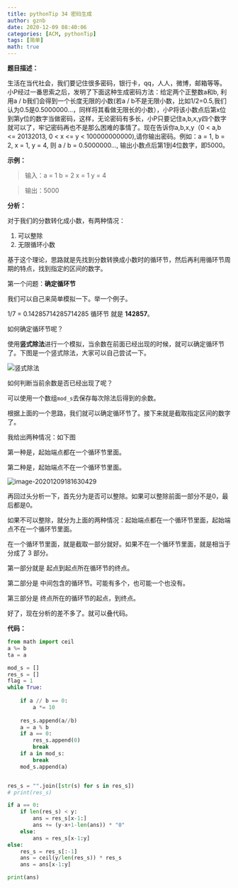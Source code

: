 ```yaml
---
title: pythonTip 34 密码生成
author: gznb
date: 2020-12-09 08:40:06
categories: [ACM, pythonTip]
tags: [简单]
math: true
---
```




**题目描述：**

生活在当代社会，我们要记住很多密码，银行卡，qq，人人，微博，邮箱等等。小P经过一番思索之后，发明了下面这种生成密码方法：给定两个正整数a和b, 利用a / b我们会得到一个长度无限的小数(若a / b不是无限小数，比如1/2=0.5,我们认为0.5是0.5000000...，同样将其看做无限长的小数），小P将该小数点后第x位到第y位的数字当做密码，这样，无论密码有多长，小P只要记住a,b,x,y四个数字就可以了，牢记密码再也不是那么困难的事情了。现在告诉你a,b,x,y（0 < a,b <= 20132013, 0 < x <= y < 100000000000),请你输出密码。例如：a = 1, b = 2, x = 1, y = 4, 则 a / b = 0.5000000..., 输出小数点后第1到4位数字，即5000。



**示例：**

> 输入：a = 1 b = 2 x = 1 y = 4

>  输出：5000





**分析：**

对于我们的分数转化成小数，有两种情况：

1. 可以整除
2. 无限循环小数

基于这个理论，思路就是先找到分数转换成小数时的循环节，然后再利用循环节周期的特点，找到指定的区间的数字。



第一个问题：**确定循环节**

 我们可以自己来简单模拟一下。举一个例子。

1/7 = 0.14285714285714285  循环节 就是 **142857**。

如何确定循环节呢？ 

使用**竖式除法**进行一个模拟，当余数在前面已经出现的时候，就可以确定循环节了。下图是一个竖式除法，大家可以自己尝试一下。

![竖式除法](https://timgsa.baidu.com/timg?image&quality=80&size=b9999_10000&sec=1607518456341&di=5f08741f367fe24deb7b5f97f1973063&imgtype=0&src=http%3A%2F%2Fgss0.baidu.com%2F7Po3dSag_xI4khGko9WTAnF6hhy%2Fzhidao%2Fpic%2Fitem%2F11385343fbf2b211e4d05078c78065380cd78e0e.jpg)



如何判断当前余数是否已经出现了呢？

可以使用一个数组`mod_s`去保存每次除法后得到的余数。

根据上面的一个思路，我们就可以确定循环节了。接下来就是截取指定区间的数字了。

我给出两种情况：如下图

第一种是，起始端点都在一个循环节里面。

第二种是，起始端点不在一个循环节里面。



![image-20201209181630429](https://snake-share.oss-cn-beijing.aliyuncs.com/github/image-20201209181630429.png)



再回过头分析一下，首先分为是否可以整除。如果可以整除前面一部分不是0，最后都是0。

如果不可以整除，就分为上面的两种情况：起始端点都在一个循环节里面，起始端点不在一个循环节里面。

在一个循环节里面，就是截取一部分就好。如果不在一个循环节里面，就是相当于分成了 3 部分。

第一部分就是 起点到起点所在循环节的终点。

第二部分是 中间包含的循环节。可能有多个，也可能一个也没有。

第三部分是 终点所在的循环节的起点，到终点。

好了，现在分析的差不多了。就可以叠代码。



**代码：**

```python
from math import ceil
a %= b
ta = a

mod_s = []
res_s = []
flag = 1
while True:
    
    if a // b == 0:
        a *= 10
        
    res_s.append(a//b)  
    a = a % b
    if a == 0:
        res_s.append(0)
        break
    if a in mod_s:
        break
    mod_s.append(a)


res_s = "".join([str(s) for s in res_s])
# print(res_s)

if a == 0:
    if len(res_s) < y:
        ans = res_s[x-1:]
        ans += (y-x+1-len(ans)) * "0"
    else:
        ans = res_s[x-1:y]
else:
    res_s = res_s[:-1]
    ans = ceil(y/len(res_s)) * res_s
    ans = ans[x-1:y]

print(ans)
```

